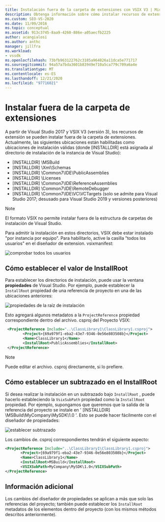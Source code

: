 ```yaml
---
title: Instalación fuera de la carpeta de extensiones con VSIX V3 | Microsoft Docs
description: Obtenga información sobre cómo instalar recursos de extensión del SDK de Visual Studio fuera de la carpeta extensiones y qué ubicaciones son válidas.
ms.custom: SEO-VS-2020
ms.date: 11/09/2016
ms.topic: conceptual
ms.assetid: 913c3745-8aa9-4260-886e-a05aecfb2225
author: acangialosi
ms.author: anthc
manager: jillfra
ms.workload:
- vssdk
ms.openlocfilehash: 73bfb963122762c3185a964826a11dca5e771717
ms.sourcegitcommit: 94a57a7bda3601b83949e710a5ca779c709a6a4e
ms.translationtype: MT
ms.contentlocale: es-ES
ms.lasthandoff: 12/21/2020
ms.locfileid: "97716021"
---
```

# <a name="install-outside-the-extensions-folder"></a>Instalar fuera de la carpeta de extensiones

A partir de Visual Studio 2017 y VSIX V3 (versión 3), los recursos de extensión se pueden instalar fuera de la carpeta de extensiones. Actualmente, las siguientes ubicaciones están habilitadas como ubicaciones de instalación válidas (donde [INSTALLDIR] está asignada al directorio de instalación de la instancia de Visual Studio):

* [INSTALLDIR] \MSBuild
* [INSTALLDIR] \Xml\Schemas
* [INSTALLDIR] \Common7\IDE\PublicAssemblies
* [INSTALLDIR] \Licenses
* [INSTALLDIR] \Common7\IDE\ReferenceAssemblies
* [INSTALLDIR] \Common7\IDE\RemoteDebugger
* [INSTALLDIR] \Common7\IDE\VC\VCTargets (solo se admite para Visual Studio 2017; desusado para Visual Studio 2019 y versiones posteriores)

> [!NOTE]
> El formato VSIX no permite instalar fuera de la estructura de carpetas de instalación de Visual Studio. 

Para admitir la instalación en estos directorios, VSIX debe estar instalado "por instancia por equipo". Para habilitarlo, active la casilla "todos los usuarios" en el diseñador de extension. vsixmanifest:

![comprobar todos los usuarios](media/check-all-users.png)

## <a name="how-to-set-the-installroot"></a>Cómo establecer el valor de InstallRoot

Para establecer los directorios de instalación, puede usar la ventana **propiedades** de Visual Studio. Por ejemplo, puede establecer la `InstallRoot` propiedad de una referencia de proyecto en una de las ubicaciones anteriores:

![propiedades de la raíz de instalación](media/install-root-properties.png)

Esto agregará algunos metadatos a la `ProjectReference` propiedad correspondiente dentro del archivo. csproj del Proyecto VSIX:

```xml
 <ProjectReference Include="..\ClassLibrary1\ClassLibrary1.csproj">
        <Project>{69a979f1-eba2-43e7-9346-0e56e803508b}</Project>
        <Name>ClassLibrary1</Name>
        <InstallRoot>PublicAssemblies</InstallRoot>
 </ProjectReference>
```

> [!NOTE]
> Puede editar el archivo. csproj directamente, si lo prefiere.

## <a name="how-to-set-a-subpath-under-the-installroot"></a>Cómo establecer un subtrazado en el InstallRoot

Si desea realizar la instalación en un subtrazado bajo `InstallRoot` , puede hacerlo estableciendo la `VsixSubPath` propiedad como la `InstallRoot` propiedad. Por ejemplo, supongamos que queremos que la salida de la referencia del proyecto se instale en ' [INSTALLDIR] \MSBuild\MyCompany\MySDK\1.0 '. Esto se puede hacer fácilmente con el diseñador de propiedades:

![establecer subtrazado](media/set-subpath.png)

Los cambios de. csproj correspondientes tendrán el siguiente aspecto:

```xml
<ProjectReference Include="..\ClassLibrary1\ClassLibrary1.csproj">
       <Project>{69a979f1-eba2-43e7-9346-0e56e803508b}</Project>
       <Name>ClassLibrary1</Name>
       <InstallRoot>MSBuild</InstallRoot>
       <VSIXSubPath>MyCompany\MySDK\1.0</VSIXSubPath>
</ProjectReference>
```

## <a name="extra-information"></a>Información adicional

Los cambios del diseñador de propiedades se aplican a más que solo las referencias del proyecto; también puede establecer los `InstallRoot` metadatos de los elementos dentro del proyecto (con los mismos métodos descritos anteriormente).
